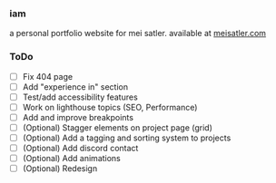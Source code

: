 ### iam
a personal portfolio website for mei satler. available at [meisatler.com](meisatler.com)

### ToDo
- [ ] Fix 404 page
- [ ] Add "experience in" section
- [ ] Test/add accessibility features
- [ ] Work on lighthouse topics (SEO, Performance)
- [ ] Add and improve breakpoints
- [ ] \(Optional) Stagger elements on project page (grid)
- [ ] \(Optional) Add a tagging and sorting system to projects
- [ ] \(Optional) Add discord contact
- [ ] \(Optional) Add animations
- [ ] \(Optional) Redesign